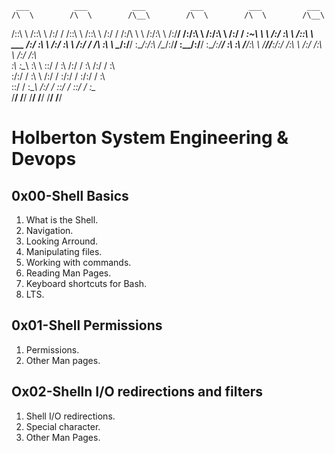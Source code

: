      ___          ___          ___          ___          ___          ___
    /\  \        /\  \        /\__\        /\  \        /\  \        /\__\
   /::\  \      /::\  \      /:/  /       /::\  \      /::\  \      /:/  /
  /:/\ \  \    /:/\:\  \    /:/__/       /:/\:\  \    /:/\:\  \    /:/  /
 _\:\~\ \  \  /:/  \:\  \  /::\  \ ___  /:/  \:\  \  /:/  \:\  \  /:/  /
/\ \:\ \ \__\/:/__/ \:\__\/:/\:\  /\__\/:/__/ \:\__\/:/__/ \:\__\/:/__/
\:\ \:\ \/__/\:\  \  \/__/\/__\:\/:/  /\:\  \ /:/  /\:\  \ /:/  /\:\  \
 \:\ \:\__\   \:\  \           \::/  /  \:\  /:/  /  \:\  /:/  /  \:\  \
  \:\/:/  /    \:\  \          /:/  /    \:\/:/  /    \:\/:/  /    \:\  \
   \::/  /      \:\__\        /:/  /      \::/  /      \::/  /      \:\__\
    \/__/        \/__/        \/__/        \/__/        \/__/        \/__/

# Holberton System Engineering & Devops
## 0x00-Shell Basics
1. What is the Shell.
2. Navigation.
3. Looking Arround.
4. Manipulating files.
5. Working with commands.
6. Reading Man Pages.
7. Keyboard shortcuts for Bash.
8. LTS.
## 0x01-Shell Permissions
1. Permissions.
2. Other Man pages.
## Ox02-Shelln I/O redirections and filters
1. Shell I/O redirections.
2. Special character.
3. Other Man Pages.
